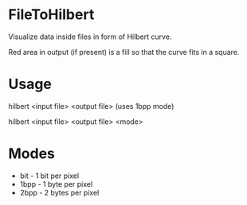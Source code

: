 # FileToHilbert
Visualize data inside files in form of Hilbert curve.

Red area in output (if present) is a fill so that the curve fits in a square.

# Usage
hilbert \<input file\> \<output file\> (uses 1bpp mode)

hilbert \<input file\> \<output file\> \<mode\>
  
# Modes
  - bit - 1 bit per pixel
  - 1bpp - 1 byte per pixel
  - 2bpp - 2 bytes per pixel
